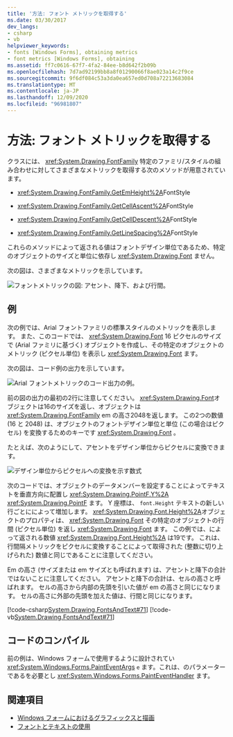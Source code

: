 ```yaml
---
title: '方法: フォント メトリックを取得する'
ms.date: 03/30/2017
dev_langs:
- csharp
- vb
helpviewer_keywords:
- fonts [Windows Forms], obtaining metrics
- font metrics [Windows Forms], obtaining
ms.assetid: ff7c0616-67f7-4fa2-84ee-b8d642f2b09b
ms.openlocfilehash: 7d7ad92199bb8a8f01290066f8ae023a14c2f9ce
ms.sourcegitcommit: 9f6df084c53a3da0ea657ed0d708a72213683084
ms.translationtype: MT
ms.contentlocale: ja-JP
ms.lasthandoff: 12/09/2020
ms.locfileid: "96981807"
---
```

# <a name="how-to-obtain-font-metrics"></a>方法: フォント メトリックを取得する
クラスには、 <xref:System.Drawing.FontFamily> 特定のファミリ/スタイルの組み合わせに対してさまざまなメトリックを取得する次のメソッドが用意されています。  
  
- <xref:System.Drawing.FontFamily.GetEmHeight%2A>FontStyle  
  
- <xref:System.Drawing.FontFamily.GetCellAscent%2A>FontStyle  
  
- <xref:System.Drawing.FontFamily.GetCellDescent%2A>FontStyle  
  
- <xref:System.Drawing.FontFamily.GetLineSpacing%2A>FontStyle  
  
 これらのメソッドによって返される値はフォントデザイン単位であるため、特定のオブジェクトのサイズと単位に依存し <xref:System.Drawing.Font> ません。  
  
 次の図は、さまざまなメトリックを示しています。
  
 ![フォントメトリックの図: アセント、降下、および行間。](./media/how-to-obtain-font-metrics/various-font-metrics.png)  
  
## <a name="example"></a>例  
 次の例では、Arial フォントファミリの標準スタイルのメトリックを表示します。 また、このコードでは、 <xref:System.Drawing.Font> 16 ピクセルのサイズで (Arial ファミリに基づく) オブジェクトを作成し、その特定のオブジェクトのメトリック (ピクセル単位) を表示し <xref:System.Drawing.Font> ます。  
  
 次の図は、コード例の出力を示しています。
  
 ![Arial フォントメトリックのコード出力の例。](./media/how-to-obtain-font-metrics/example-output-code-arial-font.png)  
  
 前の図の出力の最初の2行に注意してください。 <xref:System.Drawing.Font>オブジェクトは16のサイズを返し、オブジェクトは <xref:System.Drawing.FontFamily> em の高さ2048を返します。 この2つの数値 (16 と 2048) は、オブジェクトのフォントデザイン単位と単位 (この場合はピクセル) を変換するためのキーです <xref:System.Drawing.Font> 。  
  
 たとえば、次のようにして、アセントをデザイン単位からピクセルに変換できます。  
  
 ![デザイン単位からピクセルへの変換を示す数式](./media/how-to-obtain-font-metrics/convert-font-units-example.png)  
  
 次のコードでは、オブジェクトのデータメンバーを設定することによってテキストを垂直方向に配置し <xref:System.Drawing.PointF.Y%2A> <xref:System.Drawing.PointF> ます。 Y 座標は、 `font.Height` テキストの新しい行ごとにによって増加します。 <xref:System.Drawing.Font.Height%2A>オブジェクトのプロパティは、 <xref:System.Drawing.Font> その特定のオブジェクトの行間 (ピクセル単位) を返し <xref:System.Drawing.Font> ます。 この例では、によって返される数値 <xref:System.Drawing.Font.Height%2A> は19です。 これは、行間隔メトリックをピクセルに変換することによって取得された (整数に切り上げられた) 数値と同じであることに注意してください。  
  
 Em の高さ (サイズまたは em サイズとも呼ばれます) は、アセントと降下の合計ではないことに注意してください。 アセントと降下の合計は、セルの高さと呼ばれます。 セルの高さから内部の先頭を引いた値が em の高さと同じになります。 セルの高さに外部の先頭を加えた値は、行間と同じになります。  
  
 [!code-csharp[System.Drawing.FontsAndText#71](~/samples/snippets/csharp/VS_Snippets_Winforms/System.Drawing.FontsAndText/CS/Class1.cs#71)]
 [!code-vb[System.Drawing.FontsAndText#71](~/samples/snippets/visualbasic/VS_Snippets_Winforms/System.Drawing.FontsAndText/VB/Class1.vb#71)]  
  
## <a name="compiling-the-code"></a>コードのコンパイル  
 前の例は、Windows フォームで使用するように設計されてい <xref:System.Windows.Forms.PaintEventArgs> `e` ます。これは、のパラメーターであるを必要とし <xref:System.Windows.Forms.PaintEventHandler> ます。  
  
## <a name="see-also"></a>関連項目

- [Windows フォームにおけるグラフィックスと描画](graphics-and-drawing-in-windows-forms.md)
- [フォントとテキストの使用](using-fonts-and-text.md)
